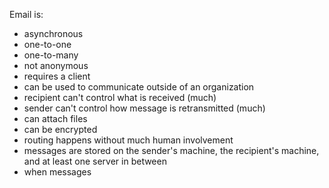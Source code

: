 Email is:

* asynchronous
* one-to-one
* one-to-many
* not anonymous
* requires a client
* can be used to communicate outside of an organization
* recipient can't control what is received (much)
* sender can't control how message is retransmitted (much)
* can attach files
* can be encrypted
* routing happens without much human involvement
* messages are stored on the sender's machine, the recipient's machine, and at least one server in between
* when messages 